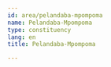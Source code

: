 ```yaml
---
id: area/pelandaba-mpompoma
name: Pelandaba-Mpompoma
type: constituency
lang: en
title: Pelandaba-Mpompoma

---
```

